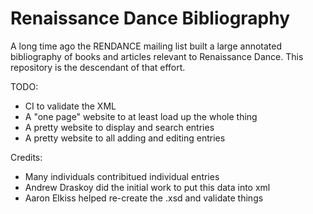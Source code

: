 # Renaissance Dance Bibliography

A long time ago the RENDANCE mailing list built a large annotated
bibliography of books and articles relevant to Renaissance Dance.
This repository is the descendant of that effort.

TODO:

* CI to validate the XML
* A "one page" website to at least load up the whole thing
* A pretty website to display and search entries
* A pretty website to all adding and editing entries

Credits:

* Many individuals contribitued individual entries
* Andrew Draskoy did the initial work to put this data into xml
* Aaron Elkiss helped re-create the .xsd and validate things
